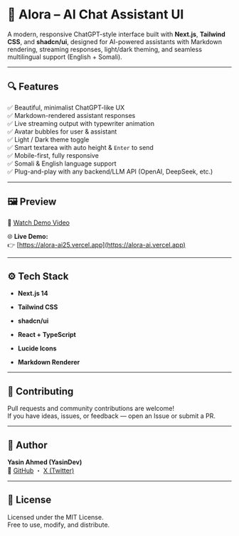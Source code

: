 # 🧠 Alora – AI Chat Assistant UI

A modern, responsive ChatGPT-style interface built with **Next.js**, **Tailwind CSS**, and **shadcn/ui**, designed for AI-powered assistants with Markdown rendering, streaming responses, light/dark theming, and seamless multilingual support (English + Somali).

---

## 🔍 Features

✅ Beautiful, minimalist ChatGPT-like UX  
✅ Markdown-rendered assistant responses  
✅ Live streaming output with typewriter animation  
✅ Avatar bubbles for user & assistant  
✅ Light / Dark theme toggle  
✅ Smart textarea with auto height & `Enter` to send  
✅ Mobile-first, fully responsive  
✅ Somali & English language support  
✅ Plug-and-play with any backend/LLM API (OpenAI, DeepSeek, etc.)

---

## 🖼️ Preview

🎥 [Watch Demo Video](https://alora-ai25.vercel.app/demo.mp4)

🌐 **Live Demo:**  
👉 [https://alora-ai25.vercel.app](https://alora-ai.vercel.app)


---

## ⚙️ Tech Stack

- **Next.js 14**
    
- **Tailwind CSS**
    
- **shadcn/ui**
    
- **React + TypeScript**
    
- **Lucide Icons**
    
- **Markdown Renderer**
    

---

## 🤝 Contributing

Pull requests and community contributions are welcome!  
If you have ideas, issues, or feedback — open an Issue or submit a PR.

---

## 👤 Author

**Yasin Ahmed (YasinDev)**  
🔗 [GitHub](https://github.com/yaasiinaxmed) ・ [X (Twitter)](https://x.com/yasindev25)

---

## 🪪 License

Licensed under the MIT License.  
Free to use, modify, and distribute.